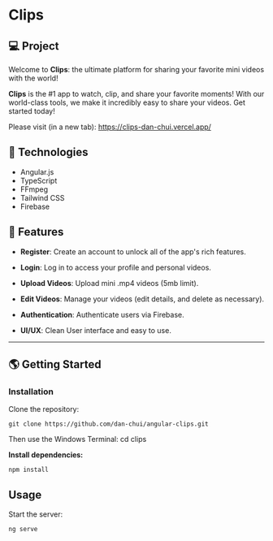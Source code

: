# Clips

## 💻 Project
Welcome to **Clips**: the ultimate platform for sharing your favorite mini videos with the world!

**Clips** is the #1 app to watch, clip, and share your favorite moments! With our world-class tools, we make it incredibly easy to share your videos. Get started today!

Please visit (in a new tab): https://clips-dan-chui.vercel.app/

## 🚀 Technologies

- Angular.js
- TypeScript
- FFmpeg
- Tailwind CSS
- Firebase

## 💫 Features

- **Register**: Create an account to unlock all of the app's rich features.

- **Login**: Log in to access your profile and personal videos.

- **Upload Videos**: Upload mini .mp4 videos (5mb limit).

- **Edit Videos**: Manage your videos (edit details, and delete as necessary).

- **Authentication**: Authenticate users via Firebase.

- **UI/UX**: Clean User interface and easy to use.

---

## 🌎 Getting Started

### Installation

Clone the repository:

```
git clone https://github.com/dan-chui/angular-clips.git
```

Then use the Windows Terminal: cd clips

**Install dependencies:**

```
npm install
```

## Usage

Start the server:

```
ng serve
```
